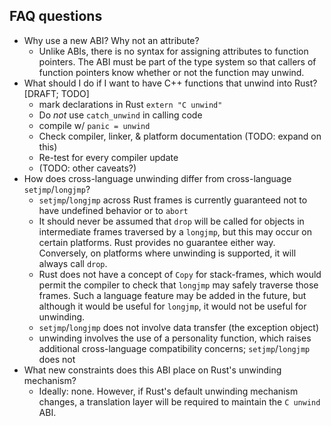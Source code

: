 ## FAQ questions

- Why use a new ABI? Why not an attribute?
  - Unlike ABIs, there is no syntax for assigning attributes to function
    pointers. The ABI must be part of the type system so that callers of
    function pointers know whether or not the function may unwind.
- What should I do if I want to have C++ functions that unwind into Rust? [DRAFT; TODO]
  - mark declarations in Rust `extern "C unwind"`
  - Do *not* use `catch_unwind` in calling code
  - compile w/ `panic = unwind`
  - Check compiler, linker, & platform documentation (TODO: expand on this)
  - Re-test for every compiler update
  - (TODO: other caveats?)
- How does cross-language unwinding differ from cross-language
  `setjmp`/`longjmp`?
  - `setjmp`/`longjmp` across Rust frames is currently guaranteed not to have
    undefined behavior or to `abort`
  - It should never be assumed that `drop` will be called for objects in
    intermediate frames traversed by a `longjmp`, but this may occur on certain
    platforms. Rust provides no guarantee either way. Conversely, on platforms
    where unwinding is supported, it will always call `drop`.
  - Rust does not have a concept of `Copy` for stack-frames, which would permit
    the compiler to check that `longjmp` may safely traverse those frames. Such
    a language feature may be added in the future, but although it would be
    useful for `longjmp`, it would not be useful for unwinding.
  - `setjmp`/`longjmp` does not involve data transfer (the exception object)
  - unwinding involves the use of a personality function, which raises
    additional cross-language compatibility concerns; `setjmp`/`longjmp` does
    not
- What new constraints does this ABI place on Rust's unwinding mechanism?
  - Ideally: none. However, if Rust's default unwinding mechanism changes, a
    translation layer will be required to maintain the `C unwind` ABI.
